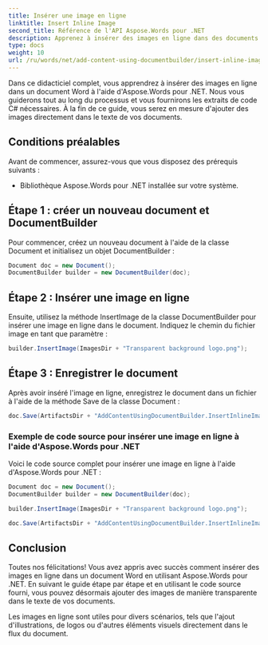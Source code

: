 ```yaml
---
title: Insérer une image en ligne
linktitle: Insert Inline Image
second_title: Référence de l'API Aspose.Words pour .NET
description: Apprenez à insérer des images en ligne dans des documents Word à l'aide d'Aspose.Words pour .NET.
type: docs
weight: 10
url: /ru/words/net/add-content-using-documentbuilder/insert-inline-image/
---
```


Dans ce didacticiel complet, vous apprendrez à insérer des images en ligne dans un document Word à l'aide d'Aspose.Words pour .NET. Nous vous guiderons tout au long du processus et vous fournirons les extraits de code C# nécessaires. À la fin de ce guide, vous serez en mesure d'ajouter des images directement dans le texte de vos documents.

## Conditions préalables
Avant de commencer, assurez-vous que vous disposez des prérequis suivants :
- Bibliothèque Aspose.Words pour .NET installée sur votre système.

## Étape 1 : créer un nouveau document et DocumentBuilder
Pour commencer, créez un nouveau document à l'aide de la classe Document et initialisez un objet DocumentBuilder :

```csharp
Document doc = new Document();
DocumentBuilder builder = new DocumentBuilder(doc);
```

## Étape 2 : Insérer une image en ligne
Ensuite, utilisez la méthode InsertImage de la classe DocumentBuilder pour insérer une image en ligne dans le document. Indiquez le chemin du fichier image en tant que paramètre :

```csharp
builder.InsertImage(ImagesDir + "Transparent background logo.png");
```

## Étape 3 : Enregistrer le document
Après avoir inséré l'image en ligne, enregistrez le document dans un fichier à l'aide de la méthode Save de la classe Document :

```csharp
doc.Save(ArtifactsDir + "AddContentUsingDocumentBuilder.InsertInlineImage.docx");
```

### Exemple de code source pour insérer une image en ligne à l'aide d'Aspose.Words pour .NET
Voici le code source complet pour insérer une image en ligne à l'aide d'Aspose.Words pour .NET :

```csharp
Document doc = new Document();
DocumentBuilder builder = new DocumentBuilder(doc);

builder.InsertImage(ImagesDir + "Transparent background logo.png");

doc.Save(ArtifactsDir + "AddContentUsingDocumentBuilder.InsertInlineImage.docx");
```

## Conclusion
Toutes nos félicitations! Vous avez appris avec succès comment insérer des images en ligne dans un document Word en utilisant Aspose.Words pour .NET. En suivant le guide étape par étape et en utilisant le code source fourni, vous pouvez désormais ajouter des images de manière transparente dans le texte de vos documents.

Les images en ligne sont utiles pour divers scénarios, tels que l'ajout d'illustrations, de logos ou d'autres éléments visuels directement dans le flux du document.
